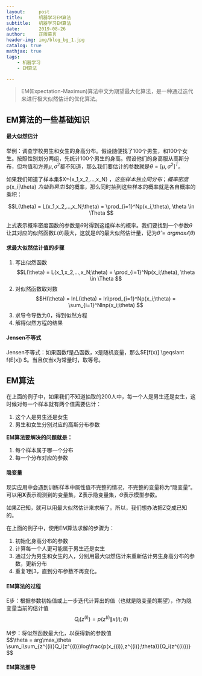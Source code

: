 ```yaml
---
layout:     post
title:      机器学习EM算法
subtitle:   机器学习EM算法
date:       2019-08-26
author:     正版慕言
header-img: img/blog_bg_1.jpg
catalog: true
mathjax: true
tags:
    - 机器学习
    - EM算法

---
```


> EM(Expectation-Maximun)算法中文为期望最大化算法，是一种通过迭代来进行极大似然估计的优化算法。

## EM算法的一些基础知识

#### 最大似然估计

举例：调查学校男生和女生的身高分布。假设随便找了100个男生，和100个女生。按照性别划分两组，先统计100个男生的身高。假设他们的身高服从高斯分布，但均值和方差$\mu, \sigma^2$都不知道，那么我们要估计的参数就是$\theta = [\mu,\sigma^2]^T$。

如果我们知道了样本集$X={x_1,x_2,...,x_N} $，这些样本独立同分布；概率密度$p(x_i\|\theta) $为抽到男生$i$的概率，那么同时抽到这些样本的概率就是各自概率的乘积：

$$L(\theta) = L(x_1,x_2,...,x_N;\theta) = \prod_{i=1}^Np(x_i,\theta), \theta \in \Theta $$

上式表示概率密度函数的参数是$\theta$时得到这组样本的概率。我们要找到一个参数$\theta$让其对应的似然函数$L(\theta)$最大，这就是$\theta$的最大似然估计量，记为$\hat \theta = argmax \mathcal l(\theta)$

#### 求最大似然估计值的步骤

1. 写出似然函数  
$$L(\theta) = L(x_1,x_2,...,x_N;\theta) = \prod_{i=1}^Np(x_i;\theta), \theta \in \Theta $$  
2. 对似然函数取对数  
$$H(\theta) = lnL(\theta) = ln\prod_{i=1}^Np(x_i;\theta) = \sum_{i=1}^Nlnp(x_i;\theta) $$  
3. 求导令导数为0，得到似然方程
4. 解得似然方程的结果

#### Jensen不等式

Jensen不等式：如果函数f是凸函数，x是随机变量，那么$E[f(x)] \geqslant f(E[x]) $。当且仅当x为常量时，取等号。

## EM算法

在上面的例子中，如果我们不知道抽取的200人中，每一个人是男生还是女生，这时候对每一个样本就有两个值需要估计：

1. 这个人是男生还是女生
2. 男生和女生分别对应的高斯分布参数

**EM算法要解决的问题就是：**

1. 每个样本属于哪一个分布
2. 每一个分布对应的参数

#### 隐变量

现实应用中会遇到训练样本中属性值不完整的情况，不完整的变量称为“隐变量”。可以用$\mathbf X$表示观测到的变量集，$\mathbf Z$表示隐变量集，$\Theta$表示模型参数。

如果Z已知，就可以用最大似然估计来求解了。所以，我们想办法把Z变成已知的。

在上面的例子中，使用EM算法求解的步骤为：

1. 初始化身高分布的参数
2. 计算每一个人更可能属于男生还是女生
3. 通过分为男生和女生的人，分别用最大似然估计来重新估计男生身高分布的参数，更新分布
4. 重复1到3，直到分布参数不再变化。

#### EM算法的过程

E步：根据参数初始值或上一步迭代计算出的值（也就是隐变量的期望），作为隐变量当前的估计值  
$$Q_i(z^{(i)}) = p(z^(i) \| x(i);\theta) $$

M步：将似然函数最大化，以获得新的参数值  
$$\theta = arg\max_\theta \sum_i\sum_{z^{(i)}Q_i(z^{(i)})log\frac{p(x_{(i)},z^{(i)};\theta)}{Q_i(z^{(i)})} $$

#### EM算法推导


